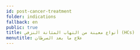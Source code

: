 ```yaml
---
id: post-cancer-treatment
folder: indications
fallback: en
public: true
title: أنواع معينة من التهاب المثانة النزفي (HCs)
menutitle: علاج ما بعد السرطان
---
```

